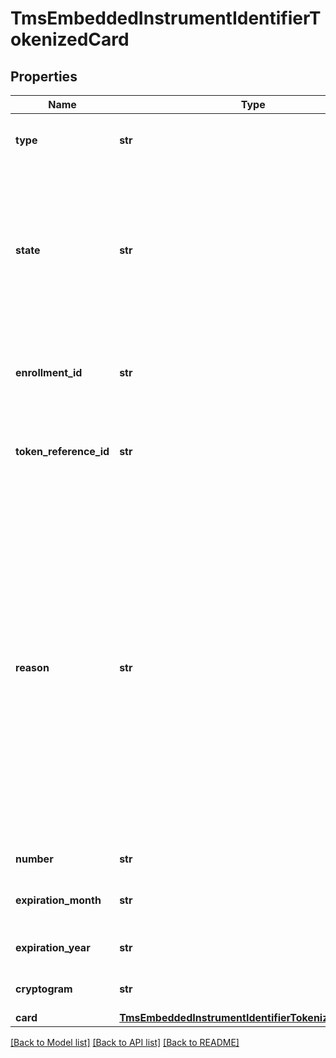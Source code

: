 # TmsEmbeddedInstrumentIdentifierTokenizedCard

## Properties
Name | Type | Description | Notes
------------ | ------------- | ------------- | -------------
**type** | **str** | The network token card association brand Possible Values: - visa - mastercard - americanexpress  | [optional] 
**state** | **str** | State of the network token or network token provision Possible Values: - ACTIVE : Network token is active. - SUSPENDED : Network token is suspended. This state can change back to ACTIVE. - DELETED : This is a final state for a network token instance. - UNPROVISIONED : A previous network token provision was unsuccessful.  | [optional] 
**enrollment_id** | **str** | Unique Identifier for the enrolled PAN. This Id is provided by the card association when a network token is provisioned successfully.  | [optional] 
**token_reference_id** | **str** | Unique Identifier for the network token. This Id is provided by the card association when a network token is provisioned successfully.  | [optional] 
**reason** | **str** | Issuers state for the network token Possible Values: - INVALID_REQUEST : The network token provision request contained invalid data. - CARD_VERIFICATION_FAILED : The network token provision request contained data that could not be verified. - CARD_NOT_ELIGIBLE : Card can currently not be used with issuer for tokenization. - CARD_NOT_ALLOWED : Card can currently not be used with card association for tokenization. - DECLINED : Card can currently not be used with issuer for tokenization. - SERVICE_UNAVAILABLE : The network token service was unavailable or timed out. - SYSTEM_ERROR : An unexpected error occurred with network token service, check configuration.  | [optional] 
**number** | **str** | The token requestors network token  | [optional] 
**expiration_month** | **str** | Two-digit month in which the network token expires.  Format: &#x60;MM&#x60;.  Possible Values: &#x60;01&#x60; through &#x60;12&#x60;.  | [optional] 
**expiration_year** | **str** | Four-digit year in which the network token expires.  Format: &#x60;YYYY&#x60;.  | [optional] 
**cryptogram** | **str** | Generated value used in conjunction with the network token for making a payment.  | [optional] 
**card** | [**TmsEmbeddedInstrumentIdentifierTokenizedCardCard**](TmsEmbeddedInstrumentIdentifierTokenizedCardCard.md) |  | [optional] 

[[Back to Model list]](../README.md#documentation-for-models) [[Back to API list]](../README.md#documentation-for-api-endpoints) [[Back to README]](../README.md)


